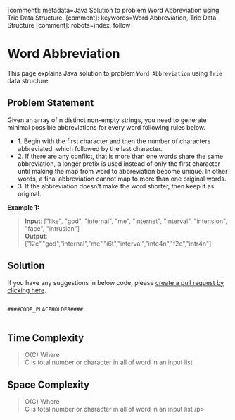 [comment]: metadata=Java Solution to problem Word Abbreviation using Trie Data Structure.
[comment]: keywords=Word Abbreviation, Trie Data Structure
[comment]: robots=index, follow


<h1>Word Abbreviation</h1>
<p>
This page explains Java solution to problem <code class="inline">Word Abbreviation</code> using <code class="inline">Trie</code> data structure.
</p>


<h2 class="heading">Problem Statement</h2>
<p>
Given an array of n distinct non-empty strings, you need to generate minimal possible abbreviations for every word following rules below.
</p>
<ul>
<li>1. Begin with the first character and then the number of characters abbreviated, which followed by the last character.</li>
<li>2. If there are any conflict, that is more than one words share the same abbreviation, a longer prefix is used instead of only the first character until making the map from word to abbreviation become unique. In other words, a final abbreviation cannot map to more than one original words.</li>
<li>3. If the abbreviation doesn't make the word shorter, then keep it as original.</li>
</ul>

<b>Example 1:</b>
<blockquote>
<p>
<b>Input</b>: ["like", "god", "internal", "me", "internet", "interval", "intension", "face", "intrusion"]<br/>
<b>Output</b>: ["l2e","god","internal","me","i6t","interval","inte4n","f2e","intr4n"]<br/>
</p>
</blockquote>


<h2 class="heading">Solution</h2>
If you have any suggestions in below code, please <a href="####LINK_PLACEHOLDER####" target="_blank" rel="noopener noreferrer" class="absolute">create a pull request by clicking here</a>.
<pre>
<code class="language-java">
####CODE_PLACEHOLDER####
</code>
</pre>


<h2 class="heading">Time Complexity</h2>
<blockquote>
<p>
O(C) Where <br />
C is total number or character in all of word in an input list
</p>
</blockquote>


<h2 class="heading">Space Complexity</h2>
<blockquote>
<p>
O(C) Where <br />
C is total number or character in all of word in an input list
/p>
</blockquote>